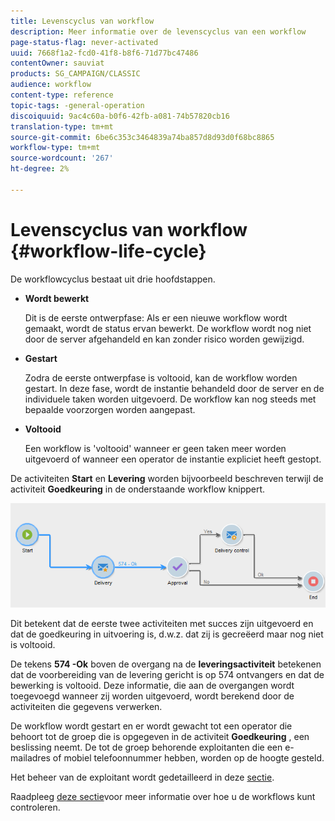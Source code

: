 ```yaml
---
title: Levenscyclus van workflow
description: Meer informatie over de levenscyclus van een workflow
page-status-flag: never-activated
uuid: 7668f1a2-fcd0-41f8-b8f6-71d77bc47486
contentOwner: sauviat
products: SG_CAMPAIGN/CLASSIC
audience: workflow
content-type: reference
topic-tags: -general-operation
discoiquuid: 9ac4c60a-b0f6-42fb-a081-74b57820cb16
translation-type: tm+mt
source-git-commit: 6be6c353c3464839a74ba857d8d93d0f68bc8865
workflow-type: tm+mt
source-wordcount: '267'
ht-degree: 2%

---
```



# Levenscyclus van workflow {#workflow-life-cycle}

De workflowcyclus bestaat uit drie hoofdstappen.

* **Wordt bewerkt**

   Dit is de eerste ontwerpfase: Als er een nieuwe workflow wordt gemaakt, wordt de status ervan bewerkt. De workflow wordt nog niet door de server afgehandeld en kan zonder risico worden gewijzigd.

* **Gestart**

   Zodra de eerste ontwerpfase is voltooid, kan de workflow worden gestart. In deze fase, wordt de instantie behandeld door de server en de individuele taken worden uitgevoerd. De workflow kan nog steeds met bepaalde voorzorgen worden aangepast.

* **Voltooid**

   Een workflow is &#39;voltooid&#39; wanneer er geen taken meer worden uitgevoerd of wanneer een operator de instantie expliciet heeft gestopt.

De activiteiten **Start** en **Levering** worden bijvoorbeeld beschreven terwijl de activiteit **Goedkeuring** in de onderstaande workflow knippert.

![](assets/new-workflow-6.png)

Dit betekent dat de eerste twee activiteiten met succes zijn uitgevoerd en dat de goedkeuring in uitvoering is, d.w.z. dat zij is gecreëerd maar nog niet is voltooid.

De tekens **574 -Ok** boven de overgang na de **leveringsactiviteit** betekenen dat de voorbereiding van de levering gericht is op 574 ontvangers en dat de bewerking is voltooid. Deze informatie, die aan de overgangen wordt toegevoegd wanneer zij worden uitgevoerd, wordt berekend door de activiteiten die gegevens verwerken.

De workflow wordt gestart en er wordt gewacht tot een operator die behoort tot de groep die is opgegeven in de activiteit **Goedkeuring** , een beslissing neemt. De tot de groep behorende exploitanten die een e-mailadres of mobiel telefoonnummer hebben, worden op de hoogte gesteld.

Het beheer van de exploitant wordt gedetailleerd in deze [sectie](../../platform/using/access-management.md).

Raadpleeg [deze sectie](../../workflow/using/monitoring-workflow-execution.md)voor meer informatie over hoe u de workflows kunt controleren.
